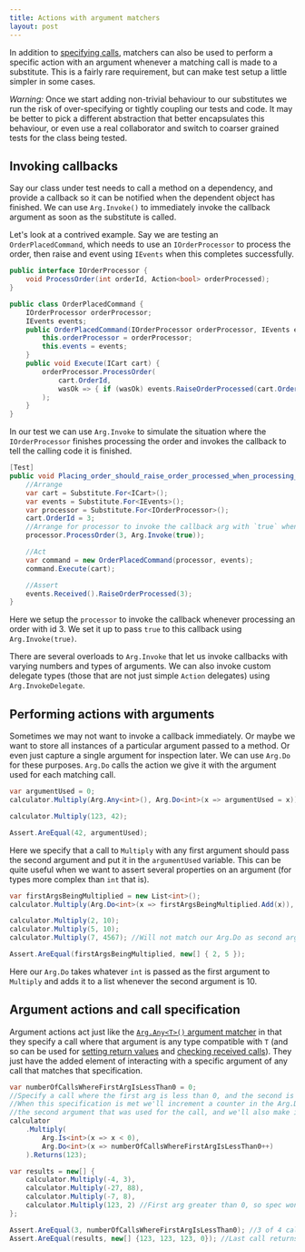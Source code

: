 ```yaml
---
title: Actions with argument matchers
layout: post
---
```


In addition to [specifying calls](/help/argument-matchers), matchers can also be used to perform a specific action with an argument whenever a matching call is made to a substitute. This is a fairly rare requirement, but can make test setup a little simpler in some cases.

_Warning:_ Once we start adding non-trivial behaviour to our substitutes we run the risk of over-specifying or tightly coupling our tests and code. It may be better to pick a different abstraction that better encapsulates this behaviour, or even use a real collaborator and switch to coarser grained tests for the class being tested.

## Invoking callbacks

Say our class under test needs to call a method on a dependency, and provide a callback so it can be notified when the dependent object has finished. We can use `Arg.Invoke()` to immediately invoke the callback argument as soon as the substitute is called.

Let's look at a contrived example. Say we are testing an `OrderPlacedCommand`, which needs to use an `IOrderProcessor` to process the order, then raise and event using `IEvents` when this completes successfully.

<!--
```requiredcode
public interface ICart { int OrderId { get; set; } }
public interface IEvents { void RaiseOrderProcessed(int orderId); }
```
-->

```csharp
public interface IOrderProcessor {
    void ProcessOrder(int orderId, Action<bool> orderProcessed);
}

public class OrderPlacedCommand {
    IOrderProcessor orderProcessor;
    IEvents events;
    public OrderPlacedCommand(IOrderProcessor orderProcessor, IEvents events) {
        this.orderProcessor = orderProcessor;
        this.events = events;
    }
    public void Execute(ICart cart) {
        orderProcessor.ProcessOrder(
            cart.OrderId, 
            wasOk => { if (wasOk) events.RaiseOrderProcessed(cart.OrderId); }
        );
    }
}
```

In our test we can use `Arg.Invoke` to simulate the situation where the `IOrderProcessor` finishes processing the order and invokes the callback to tell the calling code it is finished.

```csharp
[Test]
public void Placing_order_should_raise_order_processed_when_processing_is_successful() {
    //Arrange
    var cart = Substitute.For<ICart>();
    var events = Substitute.For<IEvents>();
    var processor = Substitute.For<IOrderProcessor>();
    cart.OrderId = 3;
    //Arrange for processor to invoke the callback arg with `true` whenever processing order id 3
    processor.ProcessOrder(3, Arg.Invoke(true));

    //Act
    var command = new OrderPlacedCommand(processor, events);
    command.Execute(cart);

    //Assert
    events.Received().RaiseOrderProcessed(3);
}
```

Here we setup the `processor` to invoke the callback whenever processing an order with id 3. We set it up to pass `true` to this callback using `Arg.Invoke(true)`.

There are several overloads to `Arg.Invoke` that let us invoke callbacks with varying numbers and types of arguments. We can also invoke custom delegate types (those that are not just simple `Action` delegates) using `Arg.InvokeDelegate`.

## Performing actions with arguments

Sometimes we may not want to invoke a callback immediately. Or maybe we want to store all instances of a particular argument passed to a method. Or even just capture a single argument for inspection later. We can use `Arg.Do` for these purposes. `Arg.Do` calls the action we give it with the argument used for each matching call.

<!--
```requiredcode
public interface ICalculator { int Multiply(int a, int b); }
ICalculator calculator;
[SetUp] public void SetUp() { calculator = Substitute.For<ICalculator>(); }
```
-->

```csharp
var argumentUsed = 0;
calculator.Multiply(Arg.Any<int>(), Arg.Do<int>(x => argumentUsed = x));

calculator.Multiply(123, 42);

Assert.AreEqual(42, argumentUsed);
```

Here we specify that a call to `Multiply` with any first argument should pass the second argument and put it in the `argumentUsed` variable. This can be quite useful when we want to assert several properties on an argument (for types more complex than `int` that is).

```csharp
var firstArgsBeingMultiplied = new List<int>();
calculator.Multiply(Arg.Do<int>(x => firstArgsBeingMultiplied.Add(x)), 10);

calculator.Multiply(2, 10);
calculator.Multiply(5, 10);
calculator.Multiply(7, 4567); //Will not match our Arg.Do as second arg is not 10

Assert.AreEqual(firstArgsBeingMultiplied, new[] { 2, 5 });
```

Here our `Arg.Do` takes whatever `int` is passed as the first argument to `Multiply` and adds it to a list whenever the second argument is 10.

## Argument actions and call specification

Argument actions act just like the [`Arg.Any<T>()` argument matcher](/help/argument-matchers) in that they specify a call where that argument is any type compatible with `T` (and so can be used for [setting return values](/help/return-for-args) and [checking received calls](/help/received-calls)). They just have the added element of interacting with a specific argument of any call that matches that specification.

```csharp
var numberOfCallsWhereFirstArgIsLessThan0 = 0;
//Specify a call where the first arg is less than 0, and the second is any int.
//When this specification is met we'll increment a counter in the Arg.Do action for 
//the second argument that was used for the call, and we'll also make it return 123.
calculator
    .Multiply(
        Arg.Is<int>(x => x < 0), 
        Arg.Do<int>(x => numberOfCallsWhereFirstArgIsLessThan0++)
    ).Returns(123);

var results = new[] {
    calculator.Multiply(-4, 3),
    calculator.Multiply(-27, 88),
    calculator.Multiply(-7, 8),
    calculator.Multiply(123, 2) //First arg greater than 0, so spec won't be met.
};

Assert.AreEqual(3, numberOfCallsWhereFirstArgIsLessThan0); //3 of 4 calls have first arg < 0
Assert.AreEqual(results, new[] {123, 123, 123, 0}); //Last call returns 0, not 123
```